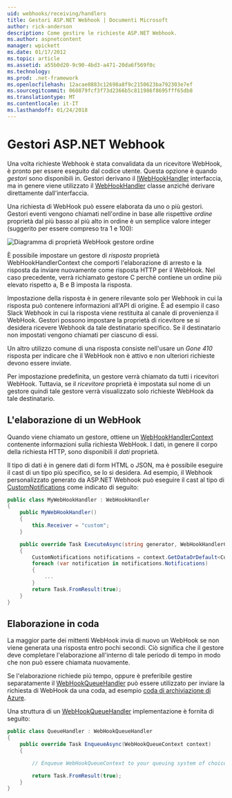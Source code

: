 ```yaml
---
uid: webhooks/receiving/handlers
title: Gestori ASP.NET Webhook | Documenti Microsoft
author: rick-anderson
description: Come gestire le richieste ASP.NET Webhook.
ms.author: aspnetcontent
manager: wpickett
ms.date: 01/17/2012
ms.topic: article
ms.assetid: a55b0d20-9c90-4bd3-a471-20da6f569f0c
ms.technology: 
ms.prod: .net-framework
ms.openlocfilehash: 12acae0883c12698a8f9c2150623ba792303e7ef
ms.sourcegitcommit: 060879fcf3f73d2366b5c811986f8695fff65db8
ms.translationtype: MT
ms.contentlocale: it-IT
ms.lasthandoff: 01/24/2018
---
```

# <a name="aspnet-webhooks-handlers"></a>Gestori ASP.NET Webhook

Una volta richieste Webhook è stata convalidata da un ricevitore WebHook, è pronto per essere eseguito dal codice utente. Questa opzione è quando *gestori* sono disponibili in. Gestori derivano il [IWebHookHandler](https://github.com/aspnet/WebHooks/blob/master/src/Microsoft.AspNet.WebHooks.Receivers/WebHooks/WebHookHandler.cs) interfaccia, ma in genere viene utilizzato il [WebHookHandler](https://github.com/aspnet/WebHooks/blob/master/src/Microsoft.AspNet.WebHooks.Receivers/WebHooks/WebHookHandler.cs) classe anziché derivare direttamente dall'interfaccia.

Una richiesta di WebHook può essere elaborata da uno o più gestori. Gestori eventi vengono chiamati nell'ordine in base alle rispettive *ordine* proprietà dal più basso al più alto in ordine è un semplice valore integer (suggerito per essere compreso tra 1 e 100):

![Diagramma di proprietà WebHook gestore ordine](_static/Handlers.png)

È possibile impostare un gestore di *risposta* proprietà WebHookHandlerContext che comporti l'elaborazione di arresto e la risposta da inviare nuovamente come risposta HTTP per il WebHook. Nel caso precedente, verrà richiamato gestore C perché contiene un ordine più elevato rispetto a, B e B imposta la risposta.

Impostazione della risposta è in genere rilevante solo per Webhook in cui la risposta può contenere informazioni all'API di origine. È ad esempio il caso Slack Webhook in cui la risposta viene restituita al canale di provenienza il WebHook. Gestori possono impostare la proprietà di ricevitore se si desidera ricevere Webhook da tale destinatario specifico. Se il destinatario non impostati vengono chiamati per ciascuno di essi.

Un altro utilizzo comune di una risposta consiste nell'usare un *Gone 410* risposta per indicare che il WebHook non è attivo e non ulteriori richieste devono essere inviate.

Per impostazione predefinita, un gestore verrà chiamato da tutti i ricevitori WebHook. Tuttavia, se il *ricevitore* proprietà è impostata sul nome di un gestore quindi tale gestore verrà visualizzato solo richieste WebHook da tale destinatario.

## <a name="processing-a-webhook"></a>L'elaborazione di un WebHook

Quando viene chiamato un gestore, ottiene un [WebHookHandlerContext](https://github.com/aspnet/WebHooks/blob/master/src/Microsoft.AspNet.WebHooks.Receivers/WebHooks/WebHookHandlerContext.cs) contenente informazioni sulla richiesta WebHook. I dati, in genere il corpo della richiesta HTTP, sono disponibili il *dati* proprietà.

Il tipo di dati è in genere dati di form HTML o JSON, ma è possibile eseguire il cast di un tipo più specifico, se lo si desidera. Ad esempio, il Webhook personalizzato generato da ASP.NET Webhook può eseguire il cast al tipo di [CustomNotifications](https://github.com/aspnet/WebHooks/blob/master/src/Microsoft.AspNet.WebHooks.Receivers.Custom/WebHooks/CustomNotifications.cs) come indicato di seguito:

```csharp
public class MyWebHookHandler : WebHookHandler
{
    public MyWebHookHandler()
    {
        this.Receiver = "custom";
    }

    public override Task ExecuteAsync(string generator, WebHookHandlerContext context)
    {
        CustomNotifications notifications = context.GetDataOrDefault<CustomNotifications>();
        foreach (var notification in notifications.Notifications)
        {
            ...
        }
        return Task.FromResult(true);
    }
}
```

  ## <a name="queued-processing"></a>Elaborazione in coda

La maggior parte dei mittenti WebHook invia di nuovo un WebHook se non viene generata una risposta entro pochi secondi. Ciò significa che il gestore deve completare l'elaborazione all'interno di tale periodo di tempo in modo che non può essere chiamata nuovamente.

Se l'elaborazione richiede più tempo, oppure è preferibile gestire separatamente il [WebHookQueueHandler](https://github.com/aspnet/WebHooks/blob/master/src/Microsoft.AspNet.WebHooks.Receivers/WebHooks/WebHookQueueHandler.cs) può essere utilizzato per inviare la richiesta di WebHook da una coda, ad esempio [coda di archiviazione di Azure](https://msdn.microsoft.com/library/azure/dd179353.aspx).

Una struttura di un [WebHookQueueHandler](https://github.com/aspnet/WebHooks/blob/master/src/Microsoft.AspNet.WebHooks.Receivers/WebHooks/WebHookQueueHandler.cs) implementazione è fornita di seguito:

```csharp
public class QueueHandler : WebHookQueueHandler
{
    public override Task EnqueueAsync(WebHookQueueContext context)
    {

        // Enqueue WebHookQueueContext to your queuing system of choice

        return Task.FromResult(true);
    }
}
```
